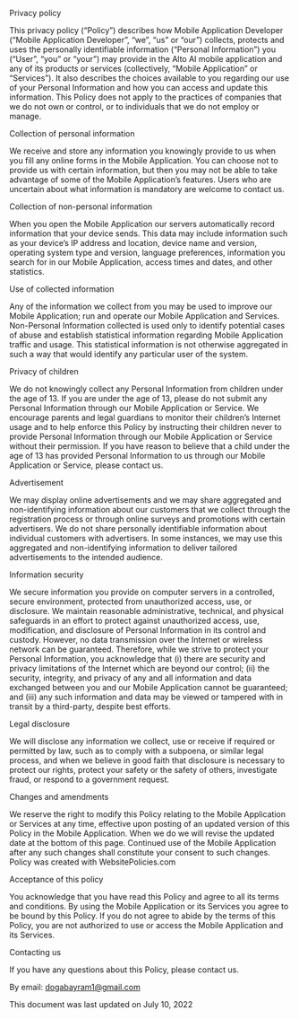 Privacy policy

This privacy policy (“Policy”) describes how Mobile Application Developer (“Mobile Application Developer”, “we”, “us” or “our”) collects, protects and uses the personally identifiable information (“Personal Information”) you (“User”, “you” or “your”) may provide in the Alto AI mobile application and any of its products or services (collectively, “Mobile Application” or “Services”). It also describes the choices available to you regarding our use of your Personal Information and how you can access and update this information. This Policy does not apply to the practices of companies that we do not own or control, or to individuals that we do not employ or manage.

Collection of personal information

We receive and store any information you knowingly provide to us when you fill any online forms in the Mobile Application. You can choose not to provide us with certain information, but then you may not be able to take advantage of some of the Mobile Application’s features. Users who are uncertain about what information is mandatory are welcome to contact us.

Collection of non-personal information

When you open the Mobile Application our servers automatically record information that your device sends. This data may include information such as your device’s IP address and location, device name and version, operating system type and version, language preferences, information you search for in our Mobile Application, access times and dates, and other statistics.

Use of collected information

Any of the information we collect from you may be used to improve our Mobile Application; run and operate our Mobile Application and Services. Non-Personal Information collected is used only to identify potential cases of abuse and establish statistical information regarding Mobile Application traffic and usage. This statistical information is not otherwise aggregated in such a way that would identify any particular user of the system.

Privacy of children

We do not knowingly collect any Personal Information from children under the age of 13. If you are under the age of 13, please do not submit any Personal Information through our Mobile Application or Service. We encourage parents and legal guardians to monitor their children’s Internet usage and to help enforce this Policy by instructing their children never to provide Personal Information through our Mobile Application or Service without their permission. If you have reason to believe that a child under the age of 13 has provided Personal Information to us through our Mobile Application or Service, please contact us.

Advertisement

We may display online advertisements and we may share aggregated and non-identifying information about our customers that we collect through the registration process or through online surveys and promotions with certain advertisers. We do not share personally identifiable information about individual customers with advertisers. In some instances, we may use this aggregated and non-identifying information to deliver tailored advertisements to the intended audience.

Information security

We secure information you provide on computer servers in a controlled, secure environment, protected from unauthorized access, use, or disclosure. We maintain reasonable administrative, technical, and physical safeguards in an effort to protect against unauthorized access, use, modification, and disclosure of Personal Information in its control and custody. However, no data transmission over the Internet or wireless network can be guaranteed. Therefore, while we strive to protect your Personal Information, you acknowledge that (i) there are security and privacy limitations of the Internet which are beyond our control; (ii) the security, integrity, and privacy of any and all information and data exchanged between you and our Mobile Application cannot be guaranteed; and (iii) any such information and data may be viewed or tampered with in transit by a third-party, despite best efforts.

Legal disclosure

We will disclose any information we collect, use or receive if required or permitted by law, such as to comply with a subpoena, or similar legal process, and when we believe in good faith that disclosure is necessary to protect our rights, protect your safety or the safety of others, investigate fraud, or respond to a government request.

Changes and amendments

We reserve the right to modify this Policy relating to the Mobile Application or Services at any time, effective upon posting of an updated version of this Policy in the Mobile Application. When we do we will revise the updated date at the bottom of this page. Continued use of the Mobile Application after any such changes shall constitute your consent to such changes. Policy was created with WebsitePolicies.com

Acceptance of this policy

You acknowledge that you have read this Policy and agree to all its terms and conditions. By using the Mobile Application or its Services you agree to be bound by this Policy. If you do not agree to abide by the terms of this Policy, you are not authorized to use or access the Mobile Application and its Services.

Contacting us

If you have any questions about this Policy, please contact us.

By email: dogabayram1@gmail.com

This document was last updated on July 10, 2022
